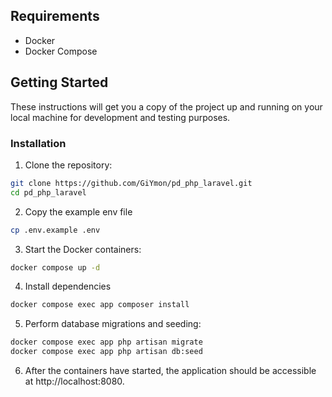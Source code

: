 ## Requirements

- Docker
- Docker Compose

## Getting Started

These instructions will get you a copy of the project up and running on your local machine for development and testing purposes.

### Installation

1. Clone the repository:

```bash
git clone https://github.com/GiYmon/pd_php_laravel.git
cd pd_php_laravel
```

2. Copy the example env file
```bash
cp .env.example .env
```

3. Start the Docker containers:

```bash
docker compose up -d
```

4. Install dependencies
```bash
docker compose exec app composer install
```

5. Perform database migrations and seeding:

```bash
docker compose exec app php artisan migrate
docker compose exec app php artisan db:seed
```

6. After the containers have started, the application should be accessible at http://localhost:8080.

